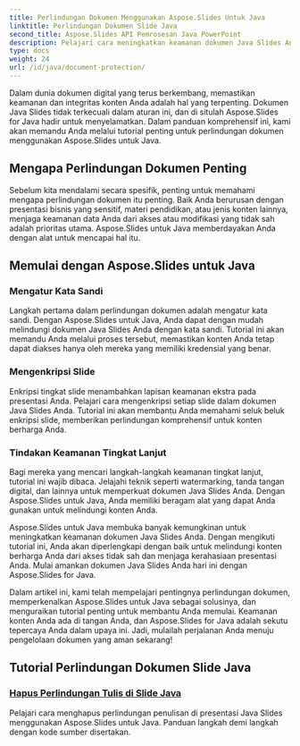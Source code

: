 ```yaml
---
title: Perlindungan Dokumen Menggunakan Aspose.Slides Untuk Java
linktitle: Perlindungan Dokumen Slide Java
second_title: Aspose.Slides API Pemrosesan Java PowerPoint
description: Pelajari cara meningkatkan keamanan dokumen Java Slides Anda dengan Aspose.Slides. Jelajahi tutorial langkah demi langkah untuk perlindungan dokumen.
type: docs
weight: 24
url: /id/java/document-protection/
---
```

Dalam dunia dokumen digital yang terus berkembang, memastikan keamanan dan integritas konten Anda adalah hal yang terpenting. Dokumen Java Slides tidak terkecuali dalam aturan ini, dan di situlah Aspose.Slides for Java hadir untuk menyelamatkan. Dalam panduan komprehensif ini, kami akan memandu Anda melalui tutorial penting untuk perlindungan dokumen menggunakan Aspose.Slides untuk Java.

## Mengapa Perlindungan Dokumen Penting

Sebelum kita mendalami secara spesifik, penting untuk memahami mengapa perlindungan dokumen itu penting. Baik Anda berurusan dengan presentasi bisnis yang sensitif, materi pendidikan, atau jenis konten lainnya, menjaga keamanan data Anda dari akses atau modifikasi yang tidak sah adalah prioritas utama. Aspose.Slides untuk Java memberdayakan Anda dengan alat untuk mencapai hal itu.

## Memulai dengan Aspose.Slides untuk Java

### Mengatur Kata Sandi

Langkah pertama dalam perlindungan dokumen adalah mengatur kata sandi. Dengan Aspose.Slides untuk Java, Anda dapat dengan mudah melindungi dokumen Java Slides Anda dengan kata sandi. Tutorial ini akan memandu Anda melalui proses tersebut, memastikan konten Anda tetap dapat diakses hanya oleh mereka yang memiliki kredensial yang benar.

### Mengenkripsi Slide

Enkripsi tingkat slide menambahkan lapisan keamanan ekstra pada presentasi Anda. Pelajari cara mengenkripsi setiap slide dalam dokumen Java Slides Anda. Tutorial ini akan membantu Anda memahami seluk beluk enkripsi slide, memberikan perlindungan komprehensif untuk konten berharga Anda.

###  Tindakan Keamanan Tingkat Lanjut

Bagi mereka yang mencari langkah-langkah keamanan tingkat lanjut, tutorial ini wajib dibaca. Jelajahi teknik seperti watermarking, tanda tangan digital, dan lainnya untuk memperkuat dokumen Java Slides Anda. Dengan Aspose.Slides untuk Java, Anda memiliki beragam alat yang dapat Anda gunakan untuk melindungi konten Anda.

Aspose.Slides untuk Java membuka banyak kemungkinan untuk meningkatkan keamanan dokumen Java Slides Anda. Dengan mengikuti tutorial ini, Anda akan diperlengkapi dengan baik untuk melindungi konten berharga Anda dari akses tidak sah dan menjaga kerahasiaan presentasi Anda. Mulai amankan dokumen Java Slides Anda hari ini dengan Aspose.Slides for Java.

Dalam artikel ini, kami telah mempelajari pentingnya perlindungan dokumen, memperkenalkan Aspose.Slides untuk Java sebagai solusinya, dan menguraikan tutorial penting untuk membantu Anda memulai. Keamanan konten Anda ada di tangan Anda, dan Aspose.Slides for Java adalah sekutu tepercaya Anda dalam upaya ini. Jadi, mulailah perjalanan Anda menuju pengelolaan dokumen yang aman sekarang!

## Tutorial Perlindungan Dokumen Slide Java
### [Hapus Perlindungan Tulis di Slide Java](./remove-write-protection-in-java-slides/)
Pelajari cara menghapus perlindungan penulisan di presentasi Java Slides menggunakan Aspose.Slides untuk Java. Panduan langkah demi langkah dengan kode sumber disertakan.